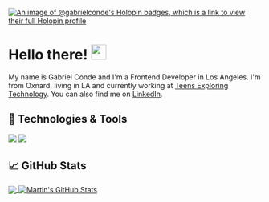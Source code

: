 [![An image of @gabrielconde's Holopin badges, which is a link to view their full Holopin profile](https://holopin.me/gabrielconde)](https://holopin.io/@gabrielconde)

# Hello there! <img src="https://raw.githubusercontent.com/MartinHeinz/MartinHeinz/master/wave.gif" width="30px" height="30px" target="_blank"/>

My name is Gabriel Conde and I'm a Frontend Developer in Los Angeles. I'm from Oxnard, living in LA and currently working at <a href="https://exploringtech.org/home">Teens Exploring Technology</a>. You can also find me on <a href="https://www.linkedin.com/in/gabriel-conde/">LinkedIn</a>.

## 🔧 Technologies & Tools
![](https://img.shields.io/badge/Code-Python-informational?style=flat&logo=python&logoColor=white&color=274C77)
![](https://img.shields.io/badge/Code-JavaScript-informational?style=flat&logo=javascript&logoColor=white&color=274C77)
<!--## &#x270d; Blog & Writing

<!--
Apart from coding, I also maintain a blog - you can find my articles on my website at [martinheinz.dev](https://martinheinz.dev/) as well as on [Medium](https://medium.com/@martin.heinz) and [DEV.to](https://dev.to/martinheinz).

A sample of my recent articles:

<!-- BLOG-POST-LIST:START -->
<!--- [Advanced Features of Kubernetes&#39; Horizontal Pod Autoscaler](https://martinheinz.dev/blog/76)
- [Data and System Visualization Tools That Will Boost Your Productivity](https://martinheinz.dev/blog/75)
- [Stop Messing with Kubernetes Finalizers](https://martinheinz.dev/blog/74)
- [Automate All the Boring Kubernetes Operations with Python](https://martinheinz.dev/blog/73)
<!-- BLOG-POST-LIST:END -->

## &#x1f4c8; GitHub Stats

<a href="https://github.com/gabriel-conde/gabriel-conde">
  <img align="center" src="https://github-readme-stats.vercel.app/api/top-langs/?username=gabriel-conde&hide=java,html,tex&title_color=ffffff&text_color=c9cacc&icon_color=274C77a&bg_color=274C77&langs_count=4" />
</a>
<a href="https://github.com/gabriel-conde/gabriel-conde">
  <img align="center" src="https://github-readme-stats.vercel.app/api?username=gabriel-conde&show_icons=true&line_height=27&count_private=true&title_color=ffffff&text_color=c9cacc&icon_color=274C77a&bg_color=274C77" alt="Martin's GitHub Stats" />
</a>

<!-- <a href="https://github.com/MartinHeinz/python-project-blueprint">
  <img align="center" src="https://github-readme-stats.vercel.app/api/pin/?username=MartinHeinz&repo=python-project-blueprint&title_color=ffffff&text_color=c9cacc&icon_color=2bbc8a&bg_color=1d1f21" />
</a>


<a href="https://github.com/MartinHeinz/go-project-blueprint">
  <img align="center" src="https://github-readme-stats.vercel.app/api/pin/?username=MartinHeinz&repo=go-project-blueprint&title_color=ffffff&text_color=c9cacc&icon_color=2bbc8a&bg_color=1d1f21" />
</a>    

-->

<!-- links to social media icons -->

<!-- icons with padding -->

[1.1]: http://i.imgur.com/tXSoThF.png (twitter icon with padding)
[2.1]: http://i.imgur.com/0o48UoR.png (github icon with padding)

<!-- icons without padding -->

[1.2]: http://i.imgur.com/wWzX9uB.png (twitter icon without padding)
[2.2]: http://i.imgur.com/9I6NRUm.png (github icon without padding)
[3.2]: https://raw.githubusercontent.com/MartinHeinz/MartinHeinz/master/linkedin-3-16.png (LinkedIn icon without padding)


<!-- links to your social media accounts -->

[1]: https://twitter.com/Martin_Heinz_
[2]: https://github.com/MartinHeinz
[3]: https://www.linkedin.com/in/heinz-martin/
